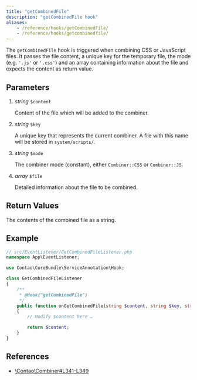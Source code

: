 ```yaml
---
title: "getCombinedFile"
description: "getCombinedFile hook"
aliases:
    - /reference/hooks/getCombinedFile/
    - /reference/hooks/getcombinedfile/
---
```



The `getCombinedFile` hook is triggered when combining CSS or JavaScript files. 
It passes the file content, a unique key for the temporary file, the mode (e.g. 
`'.js'` or `'.css'`) and an array containing information about the file and expects 
the content as return value.


## Parameters

1. *string* `$content`

    Content of the file which will be added to the combiner.

2. *string* `$key`

    A unique key that represents the current combiner. A file with this name will
    be stored in `system/scripts/`.

3. *string* `$mode`

    The combiner mode (constant), either `Combiner::CSS` or `Combiner::JS`.

4. *array* `$file`

    Detailed information about the file to be combined.


## Return Values

The contents of the combined file as a string.


## Example

```php
// src/EventListener/GetCombinedFileListener.php
namespace App\EventListener;

use Contao\CoreBundle\ServiceAnnotation\Hook;

class GetCombinedFileListener
{
    /**
     * @Hook("getCombinedFile")
     */
    public function onGetCombinedFile(string $content, string $key, string $mode, array $file): string
    {
        // Modify $content here …

        return $content;
    }
}
```


## References

* [\Contao\Combiner#L341-L349](https://github.com/contao/contao/blob/4.7.6/core-bundle/src/Resources/contao/library/Contao/Combiner.php#L341-L349)
